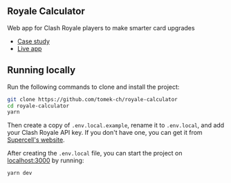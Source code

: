 ## Royale Calculator

Web app for Clash Royale players to make smarter card upgrades

- [Case study](https://tomek-ch.github.io/projects/royale-calculator/)
- [Live app](https://royale-calculator.vercel.app/)

## Running locally

Run the following commands to clone and install the project:

```bash
git clone https://github.com/tomek-ch/royale-calculator
cd royale-calculator
yarn
```

Then create a copy of `.env.local.example`, rename it to `.env.local`, and add your Clash Royale API key. If you don't have one, you can get it from [Supercell's website](https://developer.clashroyale.com/).

After creating the `.env.local` file, you can start the project on [localhost:3000](http://localhost:3000) by running:

```bash
yarn dev
```

